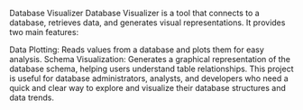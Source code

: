 Database Visualizer
Database Visualizer is a tool that connects to a database, retrieves data, and generates visual representations. It provides two main features:

Data Plotting: Reads values from a database and plots them for easy analysis.
Schema Visualization: Generates a graphical representation of the database schema, helping users understand table relationships.
This project is useful for database administrators, analysts, and developers who need a quick and clear way to explore and visualize their database structures and data trends.
